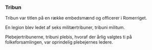 ### Tribun


Tribun var titlen på en række embedsmænd og officerer i Romerriget.

En legion blev ledet af seks militærtribuner, tribuni militum.

Plebejertribunerne, tribuni plebis, hvoraf der årlig valgtes ti på folkeforsamlingen, var oprindelig plebejernes ledere.